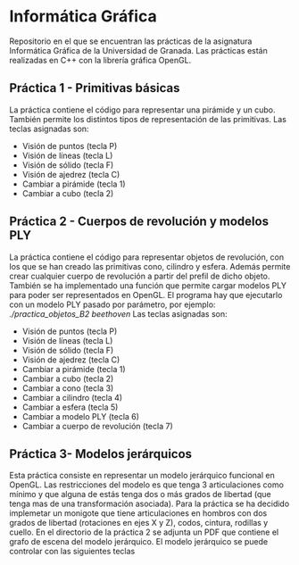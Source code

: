 # Informática Gráfica
Repositorio en el que se encuentran las prácticas de la asignatura Informática Gráfica de la Universidad de Granada. Las prácticas están realizadas en C++ con la librería gráfica OpenGL.

## Práctica 1 - Primitivas básicas
La práctica contiene el código para representar una pirámide y un cubo. También permite los distintos tipos de representación de las primitivas. Las teclas asignadas son:
- Visión de puntos (tecla P)
- Visión de líneas (tecla L)
- Visión de sólido (tecla F)
- Visión de ajedrez (tecla C)
- Cambiar a pirámide (tecla 1)
- Cambiar a cubo (tecla 2)

## Práctica 2 - Cuerpos de revolución y modelos PLY
La práctica contiene el código para representar objetos de revolución, con los que se han creado las primitivas cono, cilindro y esfera. Además permite crear cualquier cuerpo de revolución a partir del prefil de dicho objeto. También se ha implementado una función que permite cargar modelos PLY para poder ser representados en OpenGL. El programa hay que ejecutarlo con un modelo PLY pasado por parámetro, por ejemplo:<br />
*./practica_objetos_B2 beethoven*
Las teclas asignadas son:
- Visión de puntos (tecla P)
- Visión de líneas (tecla L)
- Visión de sólido (tecla F)
- Visión de ajedrez (tecla C)
- Cambiar a pirámide (tecla 1)
- Cambiar a cubo (tecla 2)
- Cambiar a cono (tecla 3)
- Cambiar a cilindro (tecla 4)
- Cambiar a esfera (tecla 5)
- Cambiar a modelo PLY (tecla 6)
- Cambiar a cuerpo de revolución (tecla 7)

## Práctica 3- Modelos jerárquicos
Esta práctica consiste en representar un modelo jerárquico funcional en OpenGL. Las restricciones del modelo es que tenga 3 articulaciones como mínimo y que alguna de estás tenga dos o más grados de libertad (que tenga mas de una transformación asociada). Para la práctica se ha decidido implemetar un monigote que tiene articulaciones en hombros con dos grados de libertad (rotaciones en ejes X y Z), codos, cintura, rodillas y cuello. En el directorio de la práctica 2 se adjunta un PDF que contiene el grafo de escena del modelo jerárquico. El modelo jerárquico se puede controlar con las siguientes teclas
